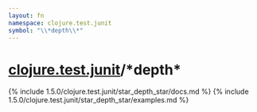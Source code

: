 ```yaml
---
layout: fn
namespace: clojure.test.junit
symbol: "\\*depth\\*"
---
```


# [clojure.test.junit](../)/\*depth\*

{% include 1.5.0/clojure.test.junit/star_depth_star/docs.md %}
{% include 1.5.0/clojure.test.junit/star_depth_star/examples.md %}

